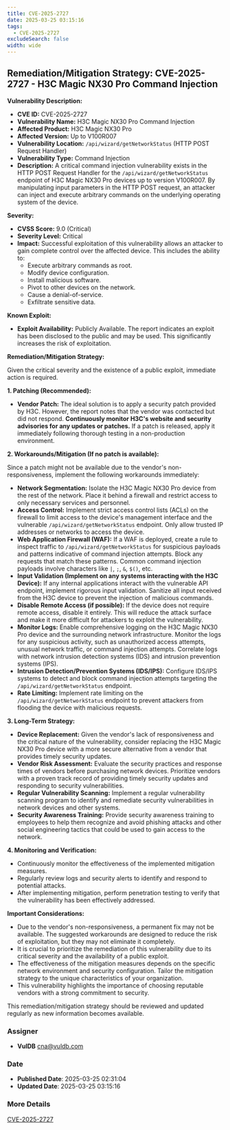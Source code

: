 ```yaml
---
title: CVE-2025-2727
date: 2025-03-25 03:15:16
tags:
  - CVE-2025-2727
excludeSearch: false
width: wide
---
```


## Remediation/Mitigation Strategy: CVE-2025-2727 - H3C Magic NX30 Pro Command Injection

**Vulnerability Description:**

*   **CVE ID:** CVE-2025-2727
*   **Vulnerability Name:** H3C Magic NX30 Pro Command Injection
*   **Affected Product:** H3C Magic NX30 Pro
*   **Affected Version:** Up to V100R007
*   **Vulnerability Location:** `/api/wizard/getNetworkStatus` (HTTP POST Request Handler)
*   **Vulnerability Type:** Command Injection
*   **Description:** A critical command injection vulnerability exists in the HTTP POST Request Handler for the `/api/wizard/getNetworkStatus` endpoint of H3C Magic NX30 Pro devices up to version V100R007.  By manipulating input parameters in the HTTP POST request, an attacker can inject and execute arbitrary commands on the underlying operating system of the device.

**Severity:**

*   **CVSS Score:** 9.0 (Critical)
*   **Severity Level:** Critical
*   **Impact:**  Successful exploitation of this vulnerability allows an attacker to gain complete control over the affected device. This includes the ability to:
    *   Execute arbitrary commands as root.
    *   Modify device configuration.
    *   Install malicious software.
    *   Pivot to other devices on the network.
    *   Cause a denial-of-service.
    *   Exfiltrate sensitive data.

**Known Exploit:**

*   **Exploit Availability:** Publicly Available. The report indicates an exploit has been disclosed to the public and may be used. This significantly increases the risk of exploitation.

**Remediation/Mitigation Strategy:**

Given the critical severity and the existence of a public exploit, immediate action is required.

**1. Patching (Recommended):**

*   **Vendor Patch:** The ideal solution is to apply a security patch provided by H3C. However, the report notes that the vendor was contacted but did not respond. **Continuously monitor H3C's website and security advisories for any updates or patches.**  If a patch is released, apply it immediately following thorough testing in a non-production environment.

**2. Workarounds/Mitigation (If no patch is available):**

Since a patch might not be available due to the vendor's non-responsiveness, implement the following workarounds immediately:

*   **Network Segmentation:** Isolate the H3C Magic NX30 Pro device from the rest of the network. Place it behind a firewall and restrict access to only necessary services and personnel.
*   **Access Control:** Implement strict access control lists (ACLs) on the firewall to limit access to the device's management interface and the vulnerable `/api/wizard/getNetworkStatus` endpoint. Only allow trusted IP addresses or networks to access the device.
*   **Web Application Firewall (WAF):** If a WAF is deployed, create a rule to inspect traffic to `/api/wizard/getNetworkStatus` for suspicious payloads and patterns indicative of command injection attempts. Block any requests that match these patterns.  Common command injection payloads involve characters like `|`, `;`, `&`, `$()`, etc.
*   **Input Validation (Implement on any systems interacting with the H3C Device):** If any internal applications interact with the vulnerable API endpoint, implement rigorous input validation. Sanitize all input received from the H3C device to prevent the injection of malicious commands.
*   **Disable Remote Access (if possible):** If the device does not require remote access, disable it entirely. This will reduce the attack surface and make it more difficult for attackers to exploit the vulnerability.
*   **Monitor Logs:**  Enable comprehensive logging on the H3C Magic NX30 Pro device and the surrounding network infrastructure. Monitor the logs for any suspicious activity, such as unauthorized access attempts, unusual network traffic, or command injection attempts.  Correlate logs with network intrusion detection systems (IDS) and intrusion prevention systems (IPS).
*   **Intrusion Detection/Prevention Systems (IDS/IPS):** Configure IDS/IPS systems to detect and block command injection attempts targeting the `/api/wizard/getNetworkStatus` endpoint.
*   **Rate Limiting:** Implement rate limiting on the `/api/wizard/getNetworkStatus` endpoint to prevent attackers from flooding the device with malicious requests.

**3. Long-Term Strategy:**

*   **Device Replacement:** Given the vendor's lack of responsiveness and the critical nature of the vulnerability, consider replacing the H3C Magic NX30 Pro device with a more secure alternative from a vendor that provides timely security updates.
*   **Vendor Risk Assessment:**  Evaluate the security practices and response times of vendors before purchasing network devices. Prioritize vendors with a proven track record of providing timely security updates and responding to security vulnerabilities.
*   **Regular Vulnerability Scanning:**  Implement a regular vulnerability scanning program to identify and remediate security vulnerabilities in network devices and other systems.
*   **Security Awareness Training:**  Provide security awareness training to employees to help them recognize and avoid phishing attacks and other social engineering tactics that could be used to gain access to the network.

**4. Monitoring and Verification:**

*   Continuously monitor the effectiveness of the implemented mitigation measures.
*   Regularly review logs and security alerts to identify and respond to potential attacks.
*   After implementing mitigation, perform penetration testing to verify that the vulnerability has been effectively addressed.

**Important Considerations:**

*   Due to the vendor's non-responsiveness, a permanent fix may not be available.  The suggested workarounds are designed to reduce the risk of exploitation, but they may not eliminate it completely.
*   It is crucial to prioritize the remediation of this vulnerability due to its critical severity and the availability of a public exploit.
*   The effectiveness of the mitigation measures depends on the specific network environment and security configuration.  Tailor the mitigation strategy to the unique characteristics of your organization.
*   This vulnerability highlights the importance of choosing reputable vendors with a strong commitment to security.

This remediation/mitigation strategy should be reviewed and updated regularly as new information becomes available.

### Assigner
- **VulDB** <cna@vuldb.com>

### Date
- **Published Date**: 2025-03-25 02:31:04
- **Updated Date**: 2025-03-25 03:15:16

### More Details
[CVE-2025-2727](https://www.cvedetails.com/cve/CVE-2025-2727)